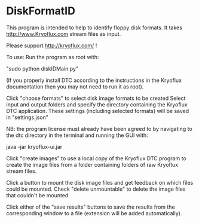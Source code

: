 # DiskFormatID

This program is intended to help to identify floppy disk formats.  It takes http://www.Kryoflux.com stream files as input. 

Please support http://kryoflux.com/ !

To use:
Run the program as root with:

"sudo python diskIDMain.py"

(If you properly install DTC according to the instructions in the Kryoflux documentation then you may not need to run it as root).

Click "choose formats" to select disk image formats to be created
Select input and output folders and specify the directory containing the Kryoflux DTC application. These settings (including selected formats) will be saved in "settings.json" 

NB: the program license must already have been agreed to by navigating to the dtc directory in the terminal and running the GUI with:

java -jar kryoflux-ui.jar

Click "create images" to use a local copy of the Kryoflux DTC program to create the image files from a folder containing folders of raw Kryoflux stream files.

Click a button to mount the disk image files and get feedback on which files could be mounted. Check "delete unmountable" to delete the image files that couldn't be mounted. 

Click either of the "save results" buttons to save the results from the corresponding window to a file (extension will be added automatically). 

